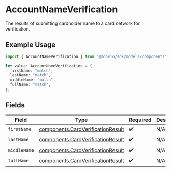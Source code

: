 # AccountNameVerification

The results of submitting cardholder name to a card network for verification.

## Example Usage

```typescript
import { AccountNameVerification } from "@moovio/sdk/models/components";

let value: AccountNameVerification = {
  firstName: "match",
  lastName: "match",
  middleName: "match",
  fullName: "match",
};
```

## Fields

| Field                                                                                  | Type                                                                                   | Required                                                                               | Description                                                                            | Example                                                                                |
| -------------------------------------------------------------------------------------- | -------------------------------------------------------------------------------------- | -------------------------------------------------------------------------------------- | -------------------------------------------------------------------------------------- | -------------------------------------------------------------------------------------- |
| `firstName`                                                                            | [components.CardVerificationResult](../../models/components/cardverificationresult.md) | :heavy_check_mark:                                                                     | N/A                                                                                    | match                                                                                  |
| `lastName`                                                                             | [components.CardVerificationResult](../../models/components/cardverificationresult.md) | :heavy_check_mark:                                                                     | N/A                                                                                    | match                                                                                  |
| `middleName`                                                                           | [components.CardVerificationResult](../../models/components/cardverificationresult.md) | :heavy_check_mark:                                                                     | N/A                                                                                    | match                                                                                  |
| `fullName`                                                                             | [components.CardVerificationResult](../../models/components/cardverificationresult.md) | :heavy_check_mark:                                                                     | N/A                                                                                    | match                                                                                  |
